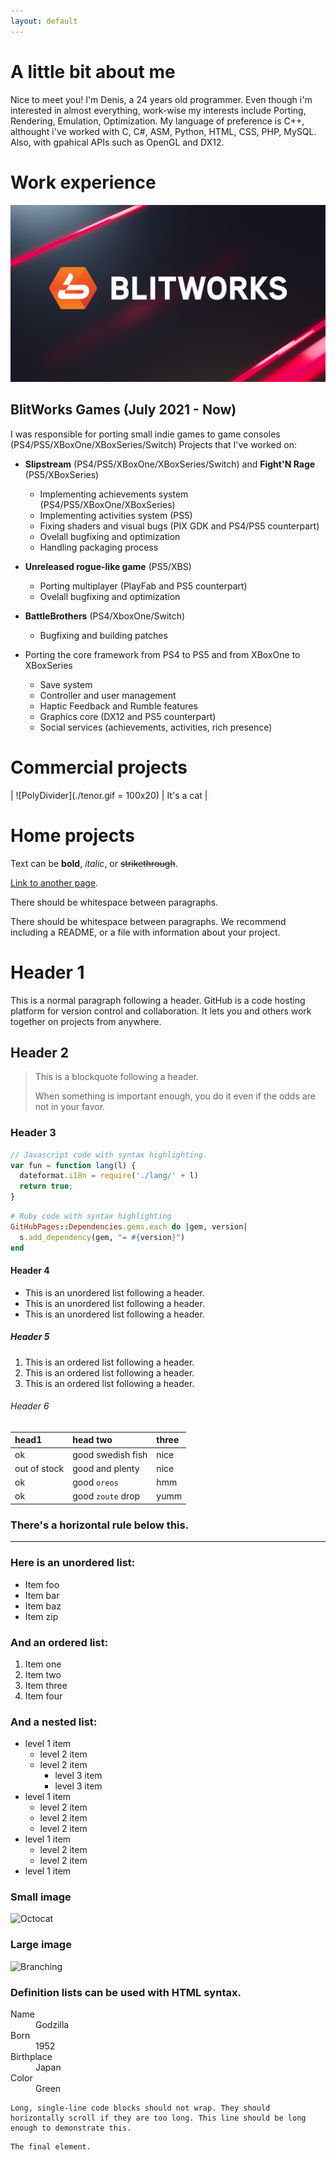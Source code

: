 ```yaml
---
layout: default
---
```


# A little bit about me

Nice to meet you! I'm Denis, a 24 years old programmer. Even though i'm interested in almost everything, work-wise my interests include Porting, Rendering, Emulation, Optimization. 
My language of preference is C++, althought i've worked with C, C#, ASM, Python, HTML, CSS, PHP, MySQL. Also, with gpahical APIs such as OpenGL and DX12. 

# Work experience

![BlitWorks](./blitworks_00-1.jpg) 

## BlitWorks Games (July 2021 - Now)

I was responsible for porting small indie games to game consoles (PS4/PS5/XBoxOne/XBoxSeries/Switch)
Projects that I've worked on:

- **Slipstream** (PS4/PS5/XBoxOne/XBoxSeries/Switch) and **Fight'N Rage** (PS5/XBoxSeries)
  - Implementing achievements system (PS4/PS5/XBoxOne/XBoxSeries)
  - Implementing activities system (PS5)
  - Fixing shaders and visual bugs (PIX GDK and PS4/PS5 counterpart)
  - Ovelall bugfixing and optimization
  - Handling packaging process
- **Unreleased rogue-like game** (PS5/XBS)
  - Porting multiplayer (PlayFab and PS5 counterpart)
  - Ovelall bugfixing and optimization
- **BattleBrothers** (PS4/XboxOne/Switch)
  - Bugfixing and building patches
 
- Porting the core framework from PS4 to PS5 and from XBoxOne to XBoxSeries
  - Save system
  - Controller and user management
  - Haptic Feedback and Rumble features
  - Graphics core (DX12 and PS5 counterpart)
  - Social services (achievements, activities, rich presence)

# Commercial projects

| ![PolyDivider](./tenor.gif = 100x20) | It's a cat |

# Home projects



Text can be **bold**, _italic_, or ~~strikethrough~~.

[Link to another page](./another-page.html).

There should be whitespace between paragraphs.

There should be whitespace between paragraphs. We recommend including a README, or a file with information about your project.

# Header 1

This is a normal paragraph following a header. GitHub is a code hosting platform for version control and collaboration. It lets you and others work together on projects from anywhere.

## Header 2

> This is a blockquote following a header.
>
> When something is important enough, you do it even if the odds are not in your favor.

### Header 3

```js
// Javascript code with syntax highlighting.
var fun = function lang(l) {
  dateformat.i18n = require('./lang/' + l)
  return true;
}
```

```ruby
# Ruby code with syntax highlighting
GitHubPages::Dependencies.gems.each do |gem, version|
  s.add_dependency(gem, "= #{version}")
end
```

#### Header 4

*   This is an unordered list following a header.
*   This is an unordered list following a header.
*   This is an unordered list following a header.

##### Header 5

1.  This is an ordered list following a header.
2.  This is an ordered list following a header.
3.  This is an ordered list following a header.

###### Header 6

| head1        | head two          | three |
|:-------------|:------------------|:------|
| ok           | good swedish fish | nice  |
| out of stock | good and plenty   | nice  |
| ok           | good `oreos`      | hmm   |
| ok           | good `zoute` drop | yumm  |

### There's a horizontal rule below this.

* * *

### Here is an unordered list:

*   Item foo
*   Item bar
*   Item baz
*   Item zip

### And an ordered list:

1.  Item one
1.  Item two
1.  Item three
1.  Item four

### And a nested list:

- level 1 item
  - level 2 item
  - level 2 item
    - level 3 item
    - level 3 item
- level 1 item
  - level 2 item
  - level 2 item
  - level 2 item
- level 1 item
  - level 2 item
  - level 2 item
- level 1 item

### Small image

![Octocat](https://github.githubassets.com/images/icons/emoji/octocat.png)

### Large image

![Branching](https://guides.github.com/activities/hello-world/branching.png)


### Definition lists can be used with HTML syntax.

<dl>
<dt>Name</dt>
<dd>Godzilla</dd>
<dt>Born</dt>
<dd>1952</dd>
<dt>Birthplace</dt>
<dd>Japan</dd>
<dt>Color</dt>
<dd>Green</dd>
</dl>

```
Long, single-line code blocks should not wrap. They should horizontally scroll if they are too long. This line should be long enough to demonstrate this.
```

```
The final element.
```
